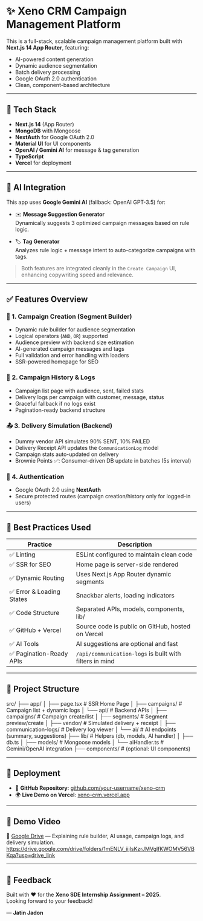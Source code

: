 # ✨ Xeno CRM Campaign Management Platform

This is a full-stack, scalable campaign management platform built with **Next.js 14 App Router**, featuring:
- AI-powered content generation
- Dynamic audience segmentation
- Batch delivery processing
- Google OAuth 2.0 authentication
- Clean, component-based architecture

---

## 🚀 Tech Stack

- **Next.js 14** (App Router)
- **MongoDB** with Mongoose
- **NextAuth** for Google OAuth 2.0
- **Material UI** for UI components
- **OpenAI / Gemini AI** for message & tag generation
- **TypeScript**
- **Vercel** for deployment

---

## 🧠 AI Integration

This app uses **Google Gemini AI** (fallback: OpenAI GPT-3.5) for:

- ✉️ **Message Suggestion Generator**  
  Dynamically suggests 3 optimized campaign messages based on rule logic.

- 🏷️ **Tag Generator**  
  Analyzes rule logic + message intent to auto-categorize campaigns with tags.

> Both features are integrated cleanly in the `Create Campaign` UI, enhancing copywriting speed and relevance.

---

## ✅ Features Overview

### 🎯 1. Campaign Creation (Segment Builder)
- Dynamic rule builder for audience segmentation
- Logical operators (`AND`, `OR`) supported
- Audience preview with backend size estimation
- AI-generated campaign messages and tags
- Full validation and error handling with loaders
- SSR-powered homepage for SEO

### 🧾 2. Campaign History & Logs
- Campaign list page with audience, sent, failed stats
- Delivery logs per campaign with customer, message, status
- Graceful fallback if no logs exist
- Pagination-ready backend structure

### 📤 3. Delivery Simulation (Backend)
- Dummy vendor API simulates 90% SENT, 10% FAILED
- Delivery Receipt API updates the `CommunicationLog` model
- Campaign stats auto-updated on delivery
- Brownie Points ✅: Consumer-driven DB update in batches (5s interval)

### 🔐 4. Authentication
- Google OAuth 2.0 using **NextAuth**
- Secure protected routes (campaign creation/history only for logged-in users)

---

## 🧹 Best Practices Used

| Practice                       | Description |
|-------------------------------|-------------|
| ✅ Linting                     | ESLint configured to maintain clean code |
| ✅ SSR for SEO                 | Home page is server-side rendered |
| ✅ Dynamic Routing             | Uses Next.js App Router dynamic segments |
| ✅ Error & Loading States      | Snackbar alerts, loading indicators |
| ✅ Code Structure              | Separated APIs, models, components, lib/ |
| ✅ GitHub + Vercel             | Source code is public on GitHub, hosted on Vercel |
| ✅ AI Tools                    | AI suggestions are optional and fast |
| ✅ Pagination-Ready APIs       | `/api/communication-logs` is built with filters in mind |

---

## 🧱 Project Structure

src/
├── app/
│ ├── page.tsx # SSR Home Page
│ ├── campaigns/ # Campaign list + dynamic logs
│ └── api/ # Backend APIs
│ ├── campaigns/ # Campaign create/list
│ ├── segments/ # Segment preview/create
│ ├── vendor/ # Simulated delivery + receipt
│ ├── communication-logs/ # Delivery log viewer
│ └── ai/ # AI endpoints (summary, suggestions)
├── lib/ # Helpers (db, models, AI handler)
│ ├── db.ts
│ ├── models/ # Mongoose models
│ └── aiHandler.ts # Gemini/OpenAI integration
├── components/ # (optional: UI components)



---

## 🔗 Deployment

- 🔐 **GitHub Repository**: [github.com/your-username/xeno-crm](https://github.com/abhiobourne/xeno-crm)
- 🌍 **Live Demo on Vercel**: [xeno-crm.vercel.app](https://xeno-crm-peach.vercel.app)

---

## 📸 Demo Video

🎥 [Google Drive](#) — Explaining rule builder, AI usage, campaign logs, and delivery simulation.
https://drive.google.com/drive/folders/1mENLV_iijIsKzrJMVglfKWOMV56VBKqa?usp=drive_link

---

## 💬 Feedback

Built with ❤️ for the **Xeno SDE Internship Assignment – 2025**.  
Looking forward to your feedback!

— **Jatin Jadon**

